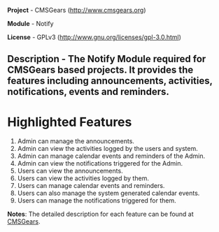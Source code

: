 **Project**	- CMSGears (http://www.cmsgears.org)

**Module**  - Notify

**License** - GPLv3 (http://www.gnu.org/licenses/gpl-3.0.html)

**Description** - The Notify Module required for CMSGears based projects. It provides the features including announcements, activities, notifications, events and reminders.
---

# Highlighted Features
1. Admin can manage the announcements.
2. Admin can view the activities logged by the users and system.
3. Admin can manage calendar events and reminders of the Admin.
4. Admin can view the notifications triggered for the Admin.
5. Users can view the announcements.
6. Users can view the activities logged by them.
7. Users can manage calendar events and reminders.
8. Users can also manage the system generated calendar events.
9. Users can manage the notifications triggered for them.

**Notes**: The detailed description for each feature can be found at [CMSGears](https://www.cmsgears.org).
